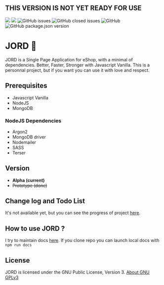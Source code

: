 ## **THIS VERSION IS NOT YET READY FOR USE**

![](https://img.shields.io/github/languages/count/AndreLeclercq/JORD?style=for-the-badge)
![](https://img.shields.io/github/repo-size/andreleclercq/jord?style=for-the-badge)
![GitHub issues](https://img.shields.io/github/issues-raw/andreleclercq/jord?style=for-the-badge)
![GitHub closed issues](https://img.shields.io/github/issues-closed-raw/andreleclercq/jord?style=for-the-badge)
![GitHub](https://img.shields.io/github/license/andreleclercq/jord?style=for-the-badge)
![GitHub package.json version](https://img.shields.io/github/package-json/v/andreleclercq/jord?style=for-the-badge)
# JORD 🌱
JORD is a Single Page Application for eShop, with a minimal of dependencies. Better, Faster, Stronger with Javascript Vanilla.
This is a personnal project, but if you want you can use it with love and respect.

## Prerequisites
* Javascript Vanilla
* NodeJS
* MongoDB

### NodeJS Dependencies
* Argon2
* MongoDB driver
* Nodemailer
* SASS
* Terser

## Version
* **Alpha (current)**
* ~~Prototype (done)~~

## Change log and Todo List
It's not available yet, but you can see the progress of project [here](https://github.com/AndreLeclercq/JORD/projects/2).

## How to use JORD ?
I try to maintain docs [here](https://andreleclercq.github.io/JORD/).
If you clone repo you can launch local docs with `npm run docs`

## License
JORD is licensed under the GNU Public License, Version 3.
[About GNU GPLv3](https://www.gnu.org/licenses/gpl-3.0.en.html)

